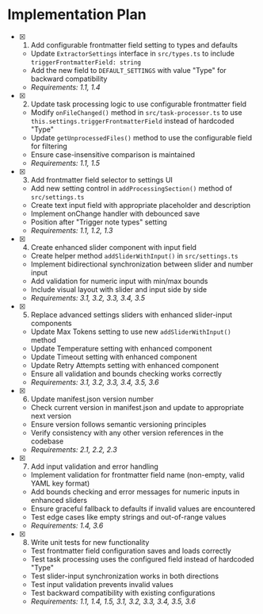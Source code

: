 # Implementation Plan

- [x] 1. Add configurable frontmatter field setting to types and defaults
  - Update `ExtractorSettings` interface in `src/types.ts` to include `triggerFrontmatterField: string`
  - Add the new field to `DEFAULT_SETTINGS` with value "Type" for backward compatibility
  - _Requirements: 1.1, 1.4_

- [x] 2. Update task processing logic to use configurable frontmatter field
  - Modify `onFileChanged()` method in `src/task-processor.ts` to use `this.settings.triggerFrontmatterField` instead of hardcoded "Type"
  - Update `getUnprocessedFiles()` method to use the configurable field for filtering
  - Ensure case-insensitive comparison is maintained
  - _Requirements: 1.1, 1.5_

- [x] 3. Add frontmatter field selector to settings UI
  - Add new setting control in `addProcessingSection()` method of `src/settings.ts`
  - Create text input field with appropriate placeholder and description
  - Implement onChange handler with debounced save
  - Position after "Trigger note types" setting
  - _Requirements: 1.1, 1.2, 1.3_

- [x] 4. Create enhanced slider component with input field
  - Create helper method `addSliderWithInput()` in `src/settings.ts`
  - Implement bidirectional synchronization between slider and number input
  - Add validation for numeric input with min/max bounds
  - Include visual layout with slider and input side by side
  - _Requirements: 3.1, 3.2, 3.3, 3.4, 3.5_

- [x] 5. Replace advanced settings sliders with enhanced slider-input components
  - Update Max Tokens setting to use new `addSliderWithInput()` method
  - Update Temperature setting with enhanced component
  - Update Timeout setting with enhanced component  
  - Update Retry Attempts setting with enhanced component
  - Ensure all validation and bounds checking works correctly
  - _Requirements: 3.1, 3.2, 3.3, 3.4, 3.5, 3.6_

- [x] 6. Update manifest.json version number
  - Check current version in manifest.json and update to appropriate next version
  - Ensure version follows semantic versioning principles
  - Verify consistency with any other version references in the codebase
  - _Requirements: 2.1, 2.2, 2.3_

- [x] 7. Add input validation and error handling
  - Implement validation for frontmatter field name (non-empty, valid YAML key format)
  - Add bounds checking and error messages for numeric inputs in enhanced sliders
  - Ensure graceful fallback to defaults if invalid values are encountered
  - Test edge cases like empty strings and out-of-range values
  - _Requirements: 1.4, 3.6_

- [x] 8. Write unit tests for new functionality
  - Test frontmatter field configuration saves and loads correctly
  - Test task processing uses the configured field instead of hardcoded "Type"
  - Test slider-input synchronization works in both directions
  - Test input validation prevents invalid values
  - Test backward compatibility with existing configurations
  - _Requirements: 1.1, 1.4, 1.5, 3.1, 3.2, 3.3, 3.4, 3.5, 3.6_